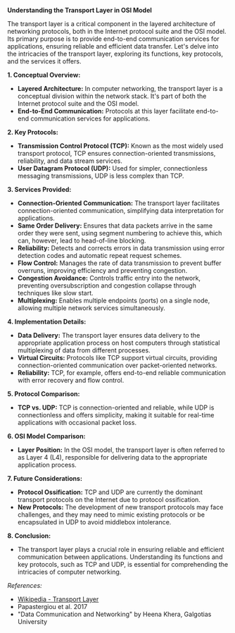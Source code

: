 **Understanding the Transport Layer in OSI Model**

The transport layer is a critical component in the layered architecture of networking protocols, both in the Internet protocol suite and the OSI model. Its primary purpose is to provide end-to-end communication services for applications, ensuring reliable and efficient data transfer. Let's delve into the intricacies of the transport layer, exploring its functions, key protocols, and the services it offers.

**1. Conceptual Overview:**
   - **Layered Architecture:** In computer networking, the transport layer is a conceptual division within the network stack. It's part of both the Internet protocol suite and the OSI model.
   - **End-to-End Communication:** Protocols at this layer facilitate end-to-end communication services for applications.

**2. Key Protocols:**
   - **Transmission Control Protocol (TCP):** Known as the most widely used transport protocol, TCP ensures connection-oriented transmissions, reliability, and data stream services.
   - **User Datagram Protocol (UDP):** Used for simpler, connectionless messaging transmissions, UDP is less complex than TCP.

**3. Services Provided:**
   - **Connection-Oriented Communication:** The transport layer facilitates connection-oriented communication, simplifying data interpretation for applications.
   - **Same Order Delivery:** Ensures that data packets arrive in the same order they were sent, using segment numbering to achieve this, which can, however, lead to head-of-line blocking.
   - **Reliability:** Detects and corrects errors in data transmission using error detection codes and automatic repeat request schemes.
   - **Flow Control:** Manages the rate of data transmission to prevent buffer overruns, improving efficiency and preventing congestion.
   - **Congestion Avoidance:** Controls traffic entry into the network, preventing oversubscription and congestion collapse through techniques like slow start.
   - **Multiplexing:** Enables multiple endpoints (ports) on a single node, allowing multiple network services simultaneously.

**4. Implementation Details:**
   - **Data Delivery:** The transport layer ensures data delivery to the appropriate application process on host computers through statistical multiplexing of data from different processes.
   - **Virtual Circuits:** Protocols like TCP support virtual circuits, providing connection-oriented communication over packet-oriented networks.
   - **Reliability:** TCP, for example, offers end-to-end reliable communication with error recovery and flow control.

**5. Protocol Comparison:**
   - **TCP vs. UDP:** TCP is connection-oriented and reliable, while UDP is connectionless and offers simplicity, making it suitable for real-time applications with occasional packet loss.

**6. OSI Model Comparison:**
   - **Layer Position:** In the OSI model, the transport layer is often referred to as Layer 4 (L4), responsible for delivering data to the appropriate application process.

**7. Future Considerations:**
   - **Protocol Ossification:** TCP and UDP are currently the dominant transport protocols on the Internet due to protocol ossification.
   - **New Protocols:** The development of new transport protocols may face challenges, and they may need to mimic existing protocols or be encapsulated in UDP to avoid middlebox intolerance.

**8. Conclusion:**
   - The transport layer plays a crucial role in ensuring reliable and efficient communication between applications. Understanding its functions and key protocols, such as TCP and UDP, is essential for comprehending the intricacies of computer networking.

*References:*
- [Wikipedia - Transport Layer](https://en.wikipedia.org/wiki/Transport_layer)
- Papastergiou et al. 2017
- "Data Communication and Networking" by Heena Khera, Galgotias University
